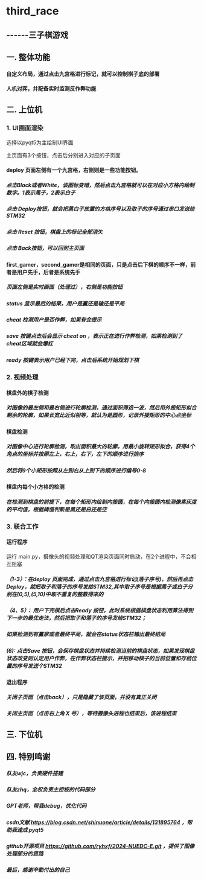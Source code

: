 # third_race
## ------三子棋游戏

## 一. 整体功能
#### 自定义布局，通过点击九宫格进行标记，就可以控制棋子底的部署
#### 人机对弈，并配备实时监测反作弊功能

## 二. 上位机
### 1. UI画面渲染
选择以pyqt5为主绘制UI界面

主页面有3个按钮，点击后分别进入对应的子页面

#### deploy 页面左侧有一个九宫格，右侧则是一些功能按钮。  
##### 点击Black或者White，该图标变暗，然后点击九宫格就可以在对应小方格内绘制数字。1表示黑子，2表示白子
##### 点击 Deploy按钮，就会把黑白子放置的方格序号以及取子的序号通过串口发送给STM32
##### 点击 Reset 按钮，棋盘上的标记全部消失
##### 点击 Back按钮，可以回到主页面

#### first_gamer，second_gamer是相同的页面，只是点击后下棋的顺序不一样，前者是用户先手，后者是系统先手
##### 页面左侧是实时画面（处理过），右侧是功能按钮
##### status 显示最后的结果，用户是赢还是输还是平局
##### cheat 检测用户是否作弊，如果有会提示
##### save 按键点击后会显示 cheat on ，表示正在进行作弊检测，如果检测到了cheat区域就会爆红
##### ready 按键表示用户已经下完，点击后系统开始规划下棋


### 2. 视频处理
#### 棋盘外的棋子检测
#####   对图像的最左侧和最右侧进行轮廓检测，通过面积筛选一波，然后用外接矩形拟合剩余的轮廓，如果长宽比近似相等，就认为是圆形，记录外接矩形的中心点坐标
#### 棋盘检测
#####   对图像中心进行轮廓检测，取出面积最大的轮廓，用最小旋转矩形拟合，获得4个角点的坐标并按照左上，右上，右下，左下的顺序进行排序
#####   然后将9个小矩形按照从左到右从上到下的顺序进行编号0-8
#### 棋盘内每个小方格的检测
#####   在检测到棋盘的前提下，在每个矩形内绘制内接圆，在每个内接圆内检测像素灰度的平均值，根据阈值判断是黑还是白还是空



### 3. 联合工作
#### 运行程序
运行 main.py，摄像头的视频处理和QT渲染页面同时启动，在2个进程中，不会相互阻塞
##### （1-3）：在deploy 页面完成，通过点击九宫格进行标记(落子序号)，然后再点击Deploy，就把取子和落子的序号发给STM32,其中取子序号是根据黑子或白子分别在(0,5),(5,10)中取不重复的整数得来的
##### （4、5）： 用户下完棋后点击Ready 按钮，此时系统根据棋盘状态利用算法得到下一步的最优走法，然后把取子和落子的序号发给STM32；
#####   如果检测到有赢家或者最终平局，就会在status状态栏输出最终结局
##### (6): 点击Save 按钮，会保存棋盘状态并持续检测当前的棋盘状态，如果发现棋盘状态改变则认定用户作弊，在作弊状态栏提示，并把移动棋子的当前位置和存档位置的序号发送个STM32

#### 退出程序
##### 关闭子页面（点击back），只是隐藏了该页面，并没有真正关闭
##### 关闭主页面（点击右上角 X 号），等待摄像头进程也结束后，该进程结束


## 三. 下位机


## 四. 特别鸣谢
##### 队友wjc，负责硬件搭建
##### 队友zhq，全权负责主控板的代码部分
##### GPT老师，帮我debug，优化代码
##### csdn文献 https://blog.csdn.net/shinuone/article/details/131895764 ，帮助我速成 pyqt5
##### github开源项目 https://github.com/ryhxf/2024-NUEDC-E.git ，提供了图像处理部分的思路
##### 最后，感谢辛勤付出的自己

